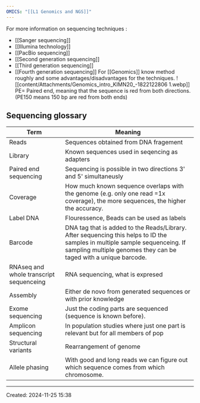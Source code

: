```yaml
---
OMICS: "[[L1 Genomics and NGS]]"
---
```

For more information on sequencing techniques :
- [[Sanger sequencing]]
- [[Illumina technology]]
- [[PacBio sequencing]]
- [[Second generation sequencing]]
- [[Third generation sequencing]]
- [[Fourth generation sequencing]]
For [[Genomics]] know method roughly and some advantages/disadvantages for the techniques. 
![[content/Attachments/Genomics_intro_KIMN20_-1822122806 1.webp]]
PE= Paired end, meaning that the sequence is red from both directions. (PE150 means 150 bp are red from both ends)
## Sequencing glossary
| Term                                    | Meaning                                                                                                                                                                                         |
| --------------------------------------- | ----------------------------------------------------------------------------------------------------------------------------------------------------------------------------------------------- |
| Reads                                   | Sequences obtained from DNA fragement                                                                                                                                                           |
| Library                                 | Known sequences used in seqencing as adapters                                                                                                                                                   |
| Paired end sequencing                   | Sequencing is possible in two directions 3' and 5' simultaneusly                                                                                                                                |
| Coverage                                | How much known sequence overlaps with the genome (e.g. only one read =1x coverage), the more sequences, the higher the accuracy.                                                                |
| Label DNA                               | Flouressence, Beads can be used as labels                                                                                                                                                       |
| Barcode                                 | DNA tag that is added to the Reads/Library. After sequencing this helps to ID the samples in multiple sample sequenceing. If sampling multiple genomes they can be taged with a unique barcode. |
| RNAseq and whole transcript sequenceing | RNA sequencing, what is expresed                                                                                                                                                                |
| Assembly                                | Either de novo from generated sequences or with prior knowledge                                                                                                                                 |
| Exome sequencing                        | Just the coding parts are sequenced (sequence is known before).                                                                                                                                 |
| Amplicon sequencing                     | In population studies where just one part is relevant but for all members of pop                                                                                                                |
| Structural variants                     | Rearrangement of genome                                                                                                                                                                         |
| Allele phasing                          | With good and long reads we can figure out which sequence comes from which chromosome.                                                                                                          |


---
Created: 2024-11-25 15:38